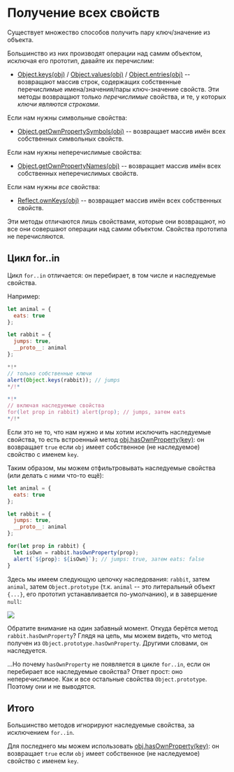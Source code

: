 
# Получение всех свойств

Существует множество способов получить пару ключ/значение из объекта.

Большинство из них производят операции над самим объектом, исключая его прототип, давайте их перечислим:

- [Object.keys(obj)](mdn:js/Object/keys) / [Object.values(obj)](mdn:js/Object/values) / [Object.entries(obj)](mdn:js/Object/entries) -- возвращают массив строк, содержащих собственные перечислимые имена/значения/пары ключ-значение свойств. Эти методы возвращают только *перечислимые* свойства, и те, у которых *ключи являются строками*.

Если нам нужны символьные свойства:

- [Object.getOwnPropertySymbols(obj)](mdn:js/Object/getOwnPropertySymbols) -- возвращает массив имён всех собственных символьных свойств.

Если нам нужны неперечислимые свойства:

- [Object.getOwnPropertyNames(obj)](mdn:js/Object/getOwnPropertyNames) -- возвращает массив имён всех собственных неперечислимых свойств.

Если нам нужны *все* свойства:

- [Reflect.ownKeys(obj)](mdn:js/Reflect/ownKeys) -- возвращает массив имён всех собственных свойств.

Эти методы отличаются лишь свойствами, которые они возвращают, но все они совершают операции над самим объектом. Свойства прототипа не перечисляются.

## Цикл for..in

Цикл `for..in` отличается: он перебирает, в том числе и наследуемые свойства.

Например:

```js run
let animal = {
  eats: true
};

let rabbit = {
  jumps: true,
  __proto__: animal
};

*!*
// только собственные ключи
alert(Object.keys(rabbit)); // jumps
*/!*

*!*
// включая наследуемые свойства
for(let prop in rabbit) alert(prop); // jumps, затем eats
*/!*
```

Если это не то, что нам нужно и мы хотим исключить наследуемые свойства, то есть встроенный метод [obj.hasOwnProperty(key)](mdn:js/Object/hasOwnProperty): он возвращает `true` если `obj` имеет собственное (не наследуемое) свойство с именем `key`.

Таким образом, мы можем отфильтровывать наследуемые свойства (или делать с ними что-то ещё):

```js run
let animal = {
  eats: true
};

let rabbit = {
  jumps: true,
  __proto__: animal
};

for(let prop in rabbit) {
  let isOwn = rabbit.hasOwnProperty(prop);
  alert(`${prop}: ${isOwn}`); // jumps: true, затем eats: false
}
```

Здесь мы имеем следующую цепочку наследования: `rabbit`, затем `animal`, затем `Object.prototype` (т.к. `animal` -- это литеральный объект `{...}`, его прототип устанавливается по-умолчанию), и в завершение `null`:

![](rabbit-animal-object.png)

Обратите внимание на один забавный момент. Откуда берётся метод `rabbit.hasOwnProperty`? Глядя на цепь, мы можем видеть, что метод получен из `Object.prototype.hasOwnProperty`. Другими словами, он наследуется.

...Но почему `hasOwnProperty` не появляется в цикле `for..in`, если он перебирает все наследуемые свойства?  Ответ прост: оно неперечислимое. Как и все остальные свойства `Object.prototype`. Поэтому они и не выводятся.

## Итого

Большинство методов игнорируют наследуемые свойства, за исключением `for..in`.

Для последнего мы можем использовать [obj.hasOwnProperty(key)](mdn:js/Object/hasOwnProperty): он возвращает `true` если `obj` имеет собственное (не наследуемое) свойство с именем `key`.
